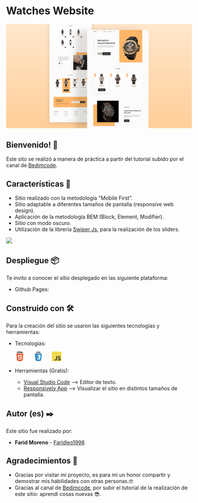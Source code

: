 # Watches Website

![Design preview Watches Website](./img/preview.png)

## Bienvenido! 👋

Este sito se realizó a manera de práctica a partir del tutorial subido por el canal de [Bedimcode](https://www.youtube.com/channel/UCgkDs77BoEhMIgRUB4MKrtQ).

## Características 📄

-   Sitio realizado con la metodología "Mobile First".
-   Sitio adaptable a diferentes tamaños de pantalla (responsive web design).
-   Aplicación de la metodología BEM (Block, Element, Modifier).
-   Sitio con modo oscuro.
-   Utilización de la librería [Swiper Js](https://swiperjs.com/), para la realización de los sliders.

![](./images/performance.PNG)

## Despliegue 📦

Te invito a conocer el sitio desplegado en las siguiente plataforma:

-   Github Pages:

## Construido con 🛠️

Para la creación del sitio se usaron las siguientes tecnologías y herramientas:

-   Tecnologías:

      <img vertical-align="left" alt="HTML5" title="HTML5" width="26px" src="https://raw.githubusercontent.com/github/explore/80688e429a7d4ef2fca1e82350fe8e3517d3494d/topics/html/html.png" style="max-width:100%;">
      <img vertical-align="left" alt="HTML5" title="CSS3" width="26px" style="margin-left:20px" src="https://raw.githubusercontent.com/github/explore/80688e429a7d4ef2fca1e82350fe8e3517d3494d/topics/css/css.png" style="max-width:100%;">
      <img vertical-align="left" alt="HTML5" title="JavaScript" width="26px" style="margin-left:20px" src="https://raw.githubusercontent.com/github/explore/80688e429a7d4ef2fca1e82350fe8e3517d3494d/topics/javascript/javascript.png" style="max-width:100%;">

-   Herramientas (Gratis):
    -   [Visual Studio Code](https://code.visualstudio.com/) --> Editor de texto.
    -   [Responsively App](https://responsively.app/) --> Visualizar el sitio en distintos tamaños de pantalla.

## Autor (es) ✒️

Este sitio fue realizado por:

-   **Farid Moreno** - [Faridleo1998](https://github.com/Faridleo1998)

## Agradecimientos 🎁

-   Gracias por visitar mi proyecto, es para mi un honor compartir y demostrar mis habilidades con otras personas.🤓
-   Gracias al canal de [Bedimcode](https://www.youtube.com/channel/UCgkDs77BoEhMIgRUB4MKrtQ), por subir el tutorial de la realización de este sitio: aprendí cosas nuevas 😎.
